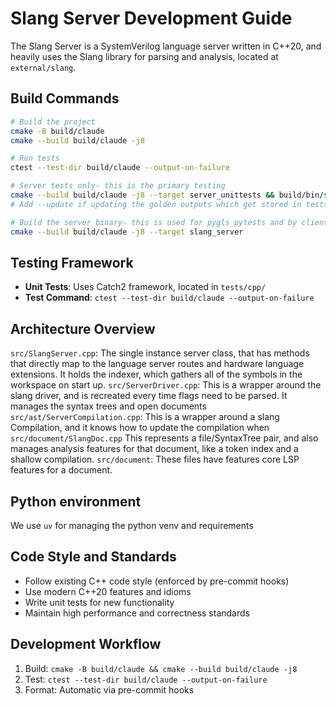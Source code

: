 # Slang Server Development Guide

The Slang Server is a SystemVerilog language server written in C++20, and heavily uses the Slang library for parsing and analysis, located at `external/slang`.

## Build Commands

```bash
# Build the project
cmake -B build/claude
cmake --build build/claude -j8

# Run tests
ctest --test-dir build/claude --output-on-failure

# Server tests only- this is the primary testing
cmake --build build/claude -j8 --target server_unittests && build/bin/server_unittests
# Add --update if updating the golden outputs which get stored in tests/cpp/golden

# Build the server binary- this is used for pygls pytests and by clients (editors)
cmake --build build/claude -j8 --target slang_server
```

## Testing Framework

- **Unit Tests**: Uses Catch2 framework, located in `tests/cpp/`
- **Test Command**: `ctest --test-dir build/claude --output-on-failure`

## Architecture Overview

`src/SlangServer.cpp`: The single instance server class, that has methods that directly map to the language server routes and hardware language extensions. It holds the indexer, which gathers all of the symbols in the workspace on start up.
`src/ServerDriver.cpp`: This is a wrapper around the slang driver, and is recreated every time flags need to be parsed. It manages the syntax trees and open documents
`src/ast/ServerCompilation.cpp`: This is a wrapper around a slang Compilation, and it knows how to update the compilation when
`src/document/SlangDoc.cpp` This represents a file/SyntaxTree pair, and also manages analysis features for that document, like a token index and a shallow compilation.
`src/document`: These files have features core LSP features for a document.

## Python environment

We use `uv` for managing the python venv and requirements

## Code Style and Standards

- Follow existing C++ code style (enforced by pre-commit hooks)
- Use modern C++20 features and idioms
- Write unit tests for new functionality
- Maintain high performance and correctness standards

## Development Workflow

1. Build: `cmake -B build/claude && cmake --build build/claude -j8`
2. Test: `ctest --test-dir build/claude --output-on-failure`
3. Format: Automatic via pre-commit hooks
